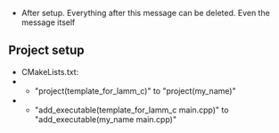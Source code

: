 - After setup. Everything after this message can be deleted. Even the message itself

## Project setup

- CMakeLists.txt:
- - "project(template_for_lamm_c)" to "project(my_name)"
- - "add_executable(template_for_lamm_c main.cpp)" to "add_executable(my_name main.cpp)"